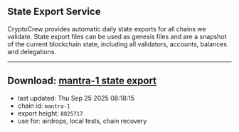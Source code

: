 ## State Export Service
CryptoCrew provides automatic daily state exports for all chains we validate. State export files can be used as genesis files and are a snapshot of the current blockchain state, including all validators, accounts, balances and delegations.

---
**Download: [mantra-1 state export](https://dl-eu2.ccvalidators.com/SERVICE/mantrachain/mantra-1_export_8825717.json)**
---

- last updated: Thu Sep 25 2025 08:18:15
- chain id: `mantra-1`
- export height: `8825717`
- use for: airdrops, local tests, chain recovery
